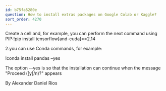 ```yaml
---
id: b75fa5280e
question: How to install extras packages on Google Colab or Kaggle?
sort_order: 4270
---
```


Create a cell and, for example, you can perform the next command using PIP:!pip install tensorflow[and-cuda]==2.14

2.you can use Conda commands, for example:

!conda install pandas –yes

The option --yes is so that the installation can continue when the message "Proceed ([y]/n)?" appears

By Alexander Daniel Rios

